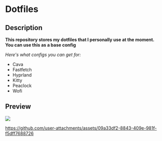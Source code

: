 # Dotfiles

## Description

**This repository stores my dotfiles that I personally use at the moment. You can use this as a base config**

*Here's what configs you can get for:*
* Cava
* Fastfetch
* Hyprland
* Kitty
* Peaclock
* Wofi


## Preview

![](https://github.com/user-attachments/assets/685c4f4f-4a63-4238-a169-c9596ae52167)

https://github.com/user-attachments/assets/09a33df2-8843-409e-981f-f5dff7688726
